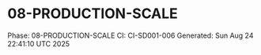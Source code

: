 # 08-PRODUCTION-SCALE
Phase: 08-PRODUCTION-SCALE
CI: CI-SD001-006
Generated: Sun Aug 24 22:41:10 UTC 2025
